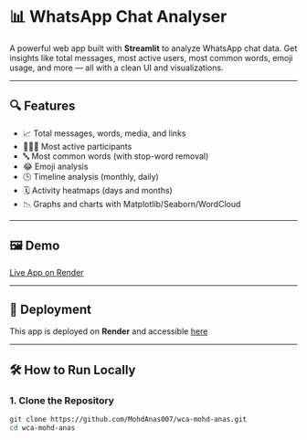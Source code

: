 # 📊 WhatsApp Chat Analyser

A powerful web app built with **Streamlit** to analyze WhatsApp chat data. Get insights like total messages, most active users, most common words, emoji usage, and more — all with a clean UI and visualizations.

---

## 🔍 Features

- 📈 Total messages, words, media, and links
- 🧑‍🤝‍🧑 Most active participants
- 🔤 Most common words (with stop-word removal)
- 😂 Emoji analysis
- 🕒 Timeline analysis (monthly, daily)
- 🗓️ Activity heatmaps (days and months)
- 📉 Graphs and charts with Matplotlib/Seaborn/WordCloud

---

## 🖼️ Demo

[Live App on Render](https://wca-mohd-anas-5.onrender.com)

---

## 🚀 Deployment

This app is deployed on **Render** and accessible [here](https://wca-mohd-anas-5.onrender.com)

---

## 🛠️ How to Run Locally

### 1. Clone the Repository

```bash
git clone https://github.com/MohdAnas007/wca-mohd-anas.git
cd wca-mohd-anas

